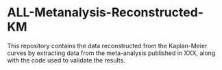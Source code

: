# ALL-Metanalysis-Reconstructed-KM
This repository contains the data reconstructed from the Kaplan-Meier curves by extracting data from the meta-analysis published in XXX, along with the code used to validate the results.
